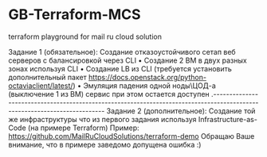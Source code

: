 # GB-Terraform-MCS
terraform playground for mail ru cloud solution

Задание 1 (обязательное):
Создание отказоустойчивого сетап веб серверов c балансировкой через CLI
• Создание 2 ВМ в двух разных зонах используя CLI
• Создание LB из CLI (требуется установить дополнительный пакет https://docs.openstack.org/python-octaviaclient/latest/)
• Эмуляция падения одной ноды\ЦОД-а (выключение 1 из ВМ) сервис при этом остается доступен
.--------------------------------------------------------------------------------------------------------------------------
Задание 2 (дополнительное):
Создание той же инфраструктуры что из первого задания используя Infrastructure-as-Code (на примере Terraform)
Пример: https://github.com/MailRuCloudSolutions/terraform-demo
Обращаю Ваше внимание, что в примере заведомо допущена ошибка :)
